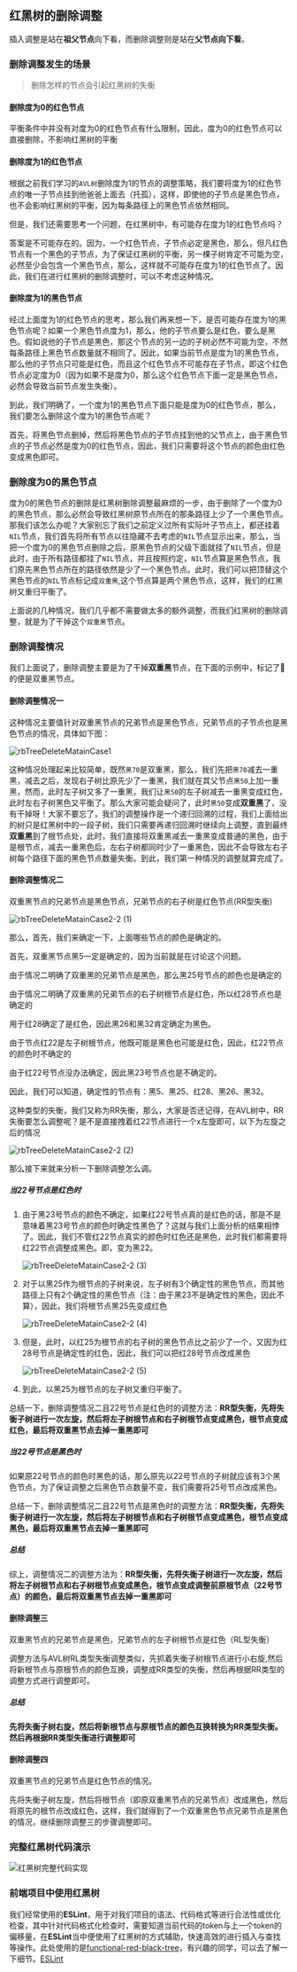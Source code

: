 ## 红黑树的删除调整

插入调整是站在**祖父节点**向下看，而删除调整则是站在**父节点向下看**。

### 删除调整发生的场景

> 删除怎样的节点会引起红黑树的失衡

#### 删除度为0的红色节点

平衡条件中并没有对度为0的红色节点有什么限制，因此，度为0的红色节点可以直接删除，不影响红黑树的平衡

#### 删除度为1的红色节点

根据之前我们学习的`AVL树`删除度为1的节点的调整策略，我们要将度为1的红色节点的唯一子节点挂到他爸爸上面去（托孤），这样，即使他的子节点是黑色节点，也不会影响红黑树的平衡，因为每条路径上的黑色节点依然相同。

但是，我们还需要思考一个问题，在红黑树中，有可能存在度为1的红色节点吗？

答案是不可能存在的。因为，一个红色节点，子节点必定是黑色，那么，但凡红色节点有一个黑色的子节点，为了保证红黑树的平衡，另一棵子树肯定不可能为空，必然至少会包含一个黑色节点，那么，这样就不可能存在度为1的红色节点了。因此，我们在进行红黑树的删除调整时，可以不考虑这种情况。

#### 删除度为1的黑色节点

经过上面度为1的红色节点的思考，那么我们再来想一下，是否可能存在度为1的黑色节点呢？如果一个黑色节点度为1，那么，他的子节点要么是红色，要么是黑色。假如说他的子节点是黑色，那这个节点的另一边的子树必然不可能为空，不然每条路径上黑色节点数量就不相同了。因此，如果当前节点是度为1的黑色节点，那么他的子节点只可能是红色，而且这个红色节点不可能存在子节点，即这个红色节点必定度为0（因为如果不是度为0，那么这个红色节点下面一定是黑色节点，必然会导致当前节点发生失衡）。

到此，我们明确了，一个度为1的黑色节点下面只能是度为0的红色节点，那么，我们要怎么删除这个度为1的黑色节点呢？

首先，将黑色节点删掉，然后将黑色节点的子节点挂到他的父节点上，由于黑色节点的子节点必然是度为0的红色节点，因此，我们只需要将这个节点的颜色由红色变成黑色即可。

### 删除度为0的黑色节点

度为0的黑色节点的删除是红黑树删除调整最麻烦的一步，由于删除了一个度为0的黑色节点，那么必然会导致红黑树原节点所在的那条路径上少了一个黑色节点。那我们该怎么办呢？大家别忘了我们之前定义过所有实际叶子节点上，都还挂着`NIL`节点，我们首先将所有节点以往隐藏不去考虑的`NIL`节点显示出来，那么，当把一个度为0的黑色节点删除之后，原黑色节点的父级下面就挂了`NIL`节点，但是此时，由于所有路径都挂了`NIL`节点，并且按照约定，`NIL`节点算是黑色节点，我们原先黑色节点所在的路径依然是少了一个黑色节点。此时，我们可以把顶替这个黑色节点的`NIL`节点标记成`双重黑`,这个节点算是两个黑色节点，这样，我们的红黑树又重归平衡了。

上面说的几种情况，我们几乎都不需要做太多的额外调整，而我们红黑树的删除调整，就是为了干掉这个`双重黑`节点。

### 删除调整情况

我们上面说了，删除调整主要是为了干掉**双重黑**节点，在下面的示例中，标记了🌚的便是双重黑节点。

#### 删除调整情况一

这种情况主要值针对双重黑节点的兄弟节点是黑色节点，兄弟节点的子节点也是黑色节点的情况，具体如下图：

![rbTreeDeleteMatainCase1](https://ydschool-video.nosdn.127.net/1631022275530rbTreeDeleteMatainCase1.png)

这种情况处理起来比较简单，既然`黑70`是双重黑，那么，我们先把`黑70`减去一重黑，减去之后，发现右子树比原先少了一重黑，我们就在其父节点`黑50`上加一重黑，然而，此时左子树又多了一重黑，我们让`黑50`的左子树减去一重黑变成红色，此时左右子树黑色又平衡了。那么大家可能会疑问了，此时`黑50`变成**双重黑**了，没有干掉呀！大家不要忘了，我们的调整操作是一个递归回溯的过程，我们上面给出的树只是红黑树中的一段子树，我们只需要再递归回溯时继续向上调整，直到最终**双重黑**到了根节点处，此时，我们直接将双重黑减去一重黑变成普通的黑色，由于是根节点，减去一重黑色后，左右子树都同时少了一重黑色，因此不会导致左右子树每个路径下面的黑色节点数量失衡。到此，我们第一种情况的调整就算完成了。

#### 删除调整情况二

双重黑节点的兄弟节点是黑色节点，兄弟节点的右子树是红色节点(RR型失衡)

![rbTreeDeleteMatainCase2-2 (1)](https://ydschool-video.nosdn.127.net/1631191500291rbTreeDeleteMatainCase2-2+%281%29.png)

那么，首先，我们来确定一下，上面哪些节点的颜色是确定的。

首先，双重黑节点黑5一定是确定的，因为当前就是在讨论这个问题。

由于情况二明确了双重黑的兄弟节点是黑色，那么黑25号节点的颜色也是确定的

由于情况二明确了双重黑的兄弟节点的右子树根节点是红色，所以红28节点也是确定的

用于红28确定了是红色，因此黑26和黑32肯定确定为黑色。

由于节点红22是左子树根节点，他既可能是黑色也可能是红色，因此，红22节点的颜色时不确定的

由于红22号节点没办法确定，因此黑23号节点也是不确定的。

因此，我们可以知道，确定性的节点有：黑5、黑25、红28、黑26、黑32。

这种类型的失衡，我们又称为RR失衡，那么，大家是否还记得，在AVL树中，RR失衡要怎么调整呢？是不是直接拽着红22节点进行一个x左旋即可，以下为左旋之后的情况

![rbTreeDeleteMatainCase2-2 (2)](https://ydschool-video.nosdn.127.net/1631191946459rbTreeDeleteMatainCase2-2+%282%29.png)

那么接下来就来分析一下删除调整怎么调。

##### 当22号节点是红色时

1. 由于黑23号节点的颜色不确定，如果红22号节点真的是红色的话，那是不是意味着黑23号节点的颜色时确定性黑色了？这就与我们上面分析的结果相悖了。因此，我们不管红22节点真实的颜色时红色还是黑色，此时我们都需要将红22节点调整成黑色。即，变为黑22。

   ![rbTreeDeleteMatainCase2-2 (3)](https://ydschool-video.nosdn.127.net/1631193732366rbTreeDeleteMatainCase2-2+%283%29.png)

2. 对于以黑25作为根节点的子树来说，左子树有3个确定性的黑色节点，而其他路径上只有2个确定性的黑色节点（注：由于黑23不是确定性的黑色，因此不算），因此，我们将根节点黑25先变成红色

   ![rbTreeDeleteMatainCase2-2 (4)](https://ydschool-video.nosdn.127.net/1631196188398rbTreeDeleteMatainCase2-2+%284%29.png)

3. 但是，此时，以红25为根节点的右子树的黑色节点比之前少了一个，又因为红28号节点是确定性的红色，因此，我们可以把红28号节点改成黑色

   ![rbTreeDeleteMatainCase2-2 (5)](https://ydschool-video.nosdn.127.net/1631196413626rbTreeDeleteMatainCase2-2+%285%29.png)

4. 到此，以黑25为根节点的左子树又重归平衡了。

总结一下，删除调整情况二且22号节点是红色时的调整方法：**RR型失衡，先将失衡子树进行一次左旋，然后将左子树根节点和右子树根节点变成黑色，根节点变成红色，最后将双重黑节点去掉一重黑即可**

##### 当22号节点是黑色时

如果原22号节点的颜色时黑色的话，那么原先以22号节点的子树就应该有3个黑色节点，为了保证调整之后黑色节点数量不变，我们需要将25号节点改成黑色。

总结一下，删除调整情况二且22号节点是黑色时的调整方法：**RR型失衡，先将失衡子树进行一次左旋，然后将左子树根节点和右子树根节点变成黑色，根节点变成黑色，最后将双重黑节点去掉一重黑即可**

##### 总结

综上，调整情况二的调整方法为：**RR型失衡，先将失衡子树进行一次左旋，然后将左子树根节点和右子树根节点变成黑色，根节点变成调整前原根节点（22号节点）的颜色，最后将双重黑节点去掉一重黑即可**

#### 删除调整三

双重黑节点的兄弟节点是黑色，兄弟节点的左子树根节点是红色（RL型失衡）

调整方法与AVL树RL类型失衡调整类似，先抓着失衡子树根节点进行小右旋,然后将新根节点与原根节点的颜色互换，调整成RR类型的失衡，然后再根据RR类型的调整方式进行调整即可。

##### 总结

**先将失衡子树右旋，然后将新根节点与原根节点的颜色互换转换为RR类型失衡。然后再根据RR类型失衡进行调整即可**

#### 删除调整四

双重黑节点的兄弟节点是红色节点的情况。

先将失衡子树左旋，然后将根节点（即原双重黑节点的兄弟节点）改成黑色，然后将原先的根节点改成红色，这样，我们就得到了一个双重黑色节点兄弟节点是黑色的情况，继续删除调整三的步骤调整即可。

### 完整红黑树代码演示

![红黑树完整代码实现](https://ydschool-video.nosdn.127.net/1631443750766rbTreeDeleteMatainCase2-2+%286%29.png)

### 前端项目中使用红黑树

我们经常使用的**ESLint**，用于对我们项目的语法、代码格式等进行合法性或优化检查，其中针对代码格式化检查时，需要知道当前代码的token与上一个token的偏移量，在**ESLint**当中便使用了红黑树的方式辅助，快速高效的进行插入与查找等操作。此处使用的是[functional-red-black-tree](https://www.npmjs.com/package/functional-red-black-tree)，有兴趣的同学，可以去了解一下细节。[ESLint](https://github.com/eslint/eslint/blob/660f075386d0b700faf1a1a94cde9d51899738a3/lib/rules/indent.js#L15)